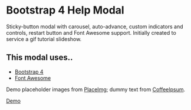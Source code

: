 # Bootstrap 4 Help Modal
Sticky-button modal with carousel, auto-advance, custom indicators and controls, restart button and Font Awesome support. Initially created to service a gif tutorial slideshow.
## This modal uses.. 
- [Bootstrap 4](https://getbootstrap.com/)
- [Font Awesome](https://www.fontawesome.com)

Demo placeholder images from [PlaceImg](https://placeimg.com/); dummy text from [CoffeeIpsum](http://coffeeipsum.com/). 

[Demo](https://jlschillinger.github.io/Bootstrap-Help-Modal/help-modal.html)
